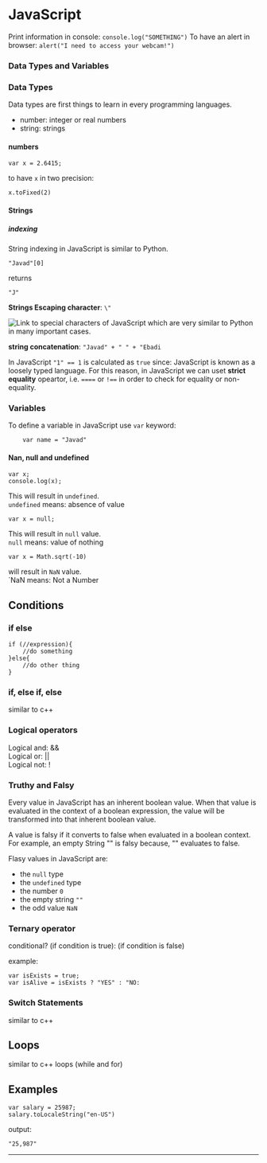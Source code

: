 # JavaScript

Print information in console: `console.log("SOMETHING")`
To have an alert in browser: `alert("I need to access your webcam!")`

### Data Types and Variables

### Data Types
Data types are first things to learn in every programming languages.

- number: integer or real numbers
- string: strings

#### numbers
```
var x = 2.6415;
```
to have `x` in two precision:
```
x.toFixed(2)
```


#### Strings
##### indexing
String indexing in JavaScript is similar to Python.
```
"Javad"[0]
```
returns
```
"J"
```
**Strings Escaping character**: `\"`

![Link](https://developer.mozilla.org/en-US/docs/Web/JavaScript/Guide/Grammar_and_types#Using_special_characters_in_strings) to special characters of JavaScript which are very similar to Python in many important cases.

**string concatenation**: `"Javad" + " " + "Ebadi`

In JavaScript `"1" == 1` is calculated as `true` since: JavaScript is known as a loosely typed language. For this reason, in JavaScript we can uset **strict equality** opeartor, i.e. `====` or `!==` in order to check for equality or non-equality.
### Variables
To define a variable in JavaScript use `var` keyword:
```
	var name = "Javad"
```


#### Nan, null and undefined
```
var x;
console.log(x);
```
This will result in `undefined`.     
`undefined` means: absence of value

```
var x = null;
```
This will result in `null` value.     
`null` means: value of nothing

```
var x = Math.sqrt(-10)
```
will result in `NaN` value.     
`NaN	 means: Not a Number

## Conditions
### if else
```
if (//expression){
	//do something
}else{
	//do other thing
}
```
### if, else if, else
similar to c++

### Logical operators
Logical and: &&      
Logical or: ||      
Logical not: !

### Truthy and Falsy   
Every value in JavaScript has an inherent boolean value. When that value is evaluated in the context of a boolean expression, the value will be transformed into that inherent boolean value.

A value is falsy if it converts to false when evaluated in a boolean context. For example, an empty String "" is falsy because, "" evaluates to false.    

Flasy values in JavaScript are:
- the `null` type
- the `undefined` type
- the number `0`
- the empty string `""`
- the odd value `NaN`

### Ternary operator

conditional? (if condition is true): (if condition is false)

example:
```
var isExists = true;
var isAlive = isExists ? "YES" : "NO:
```

### Switch Statements
similar to c++




## Loops

similar to c++ loops (while and for)

## Examples
```
var salary = 25987;
salary.toLocaleString("en-US")
```
output:
```
"25,987"
```
----

